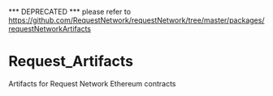 *** DEPRECATED *** please refer to https://github.com/RequestNetwork/requestNetwork/tree/master/packages/requestNetworkArtifacts

# Request_Artifacts
Artifacts for Request Network Ethereum contracts
